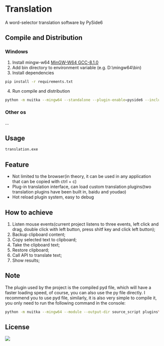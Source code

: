 # Translation 
A word-selector translation software by PySide6

## Compile and Distribution
### Windows
1. Install mingw-w64
[MinGW-W64 GCC-8.1.0](https://sourceforge.net/projects/mingw-w64/files/Toolchains%20targetting%20Win64/Personal%20Builds/mingw-builds/8.1.0/threads-posix/sjlj/x86_64-8.1.0-release-posix-sjlj-rt_v6-rev0.7z)
2. Add bin directory to environment variable (e.g. D:\mingw64\bin)
3. Install dependencies
```sh
pip install -r requirements.txt
```
4. 	Run compile and distribution
```sh
python -m nuitka --mingw64 --standalone --plugin-enable=pyside6 --include-data-dir=source_script=source_script --include-data-dir=resource=resource --remove-output --windows-disable-console  --windows-icon-from-ico=resource\translate-main.ico --show-progress translation.py
```
### Other os
...

## Usage
```sh
translation.exe
```

## Feature
- Not limited to the browser(in theory, it can be used in any application that can be copied with ctrl + c)
- Plug-in translation interface, can load custom translation plugins(two translation plugins have been built in, baidu and youdao)
- Hot reload plugin system, easy to debug

## How to achieve
1. Listen mouse events(current project listens to three events, left click and drag, double click with left button, press shitf key and click left button);
2. Backup clipboard content;
3. Copy selected text to clipboard;
4. Take the clipboard text;
5. Restore clipboard;
6. Call API to translate text;
7. Show results;

## Note
The plugin used by the project is the compiled pyd file, which will have a faster loading speed, of course, you can also use the py file directly. I recommend you to use pyd file, similarly, it is also very simple to compile it, you only need to run the following command in the console:
```sh
python -m nuitka --mingw64 --module --output-dir source_script plugins\your_plugin.py
```

## License
![](https://img.shields.io/badge/License-GPL-orange.svg)
